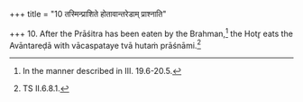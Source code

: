 +++
title = "10 तस्मिन्प्राशिते होतावान्तरेडाम् प्राश्नाति"

+++
10. After the Prāśitra has been eaten by the Brahman,[^1] the Hotr̥ eats the Avāntareḍā with vācaspataye tvā hutaṁ prāśnāmi.[^2]  

[^1]: In the manner described in III. 19.6-20.5.  

[^2]: TS II.6.8.1.
